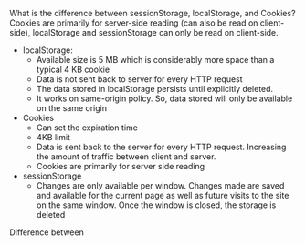 What is the difference between sessionStorage, localStorage, and Cookies? Cookies are primarily for server-side reading (can also be read on client-side), localStorage and sessionStorage can only be read on client-side.
- localStorage: 
    - Available size is 5 MB which is considerably more space than a typical 4 KB cookie
    - Data is not sent back to server for every HTTP request
    - The data stored in localStorage persists until explicitly deleted.
    - It works on same-origin policy. So, data stored will only be available on the same origin
- Cookies
    - Can set the expiration time
    - 4KB limit
    - Data is sent back to the server for every HTTP request. Increasing the amount of traffic between client and server.
    - Cookies are primarily for server side reading
- sessionStorage
    - Changes are only available per window. Changes made are saved and available for the current page as well as future visits to the site on the same window. Once the window is closed, the storage is deleted

Difference between <script>, <script defer>, and <script async>?
- <script>:
    - Parsing of the HTML code pauses while the script is executing. 
- <script defer>
    - Delays script execution until the HTML parser has finished. Guarantees that the DOM will be available for your script
- <script async>
    - HTMl parsing may continue and the script will be executed as soon as it’s ready

Why is it a good idea to position CSS <link> between <head></head>?
- This prevents the information on the page from showing up unsettled while the rest of the page is being parsed.

Why is it a good idea to position <script>just before </body>?
- Javascript blocks rendering by default, and the DOM and CSSOM construction can also be delayed

What is progressive rendering?
- This is separating the HTML into various chunks. Where you might load one component first and then load another component after the initial one finishes loading.